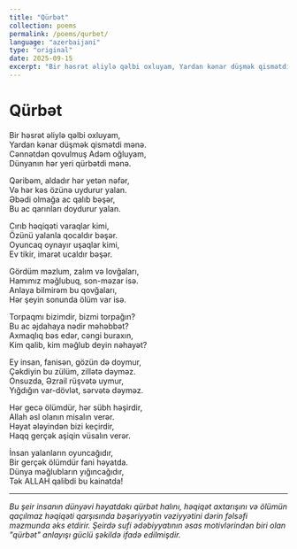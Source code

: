```yaml
---
title: "Qürbət"
collection: poems
permalink: /poems/qurbet/
language: "azerbaijani"
type: "original"
date: 2025-09-15
excerpt: "Bir həsrət əliylə qəlbi oxluyam, Yardan kənar düşmək qismətdi mənə..."
---
```


# Qürbət

Bir həsrət əliylə qəlbi oxluyam,  
Yardan kənar düşmək qismətdi mənə.  
Cənnətdən qovulmuş Adəm oğluyam,  
Dünyanın hər yeri qürbətdi mənə.

Qəribəm, aldadır hər yetən nəfər,  
Və hər kəs özünə uydurur yalan.  
Əbədi olmağa ac qalıb bəşər,  
Bu ac qarınları doydurur yalan.

Cırıb həqiqəti varaqlar kimi,  
Özünü yalanla qocaldır bəşər.  
Oyuncaq oynayır uşaqlar kimi,  
Ev tikir, imarət ucaldır bəşər.

Gördüm məzlum, zalım və lovğaları,  
Hamımız məğlubuq, son-məzar isə.  
Anlaya bilmirəm bu qovğaları,  
Hər şeyin sonunda ölüm var isə.

Torpaqmı bizimdir, bizmi torpağın?  
Bu ac əjdahaya nədir məhəbbət?  
Axmaqlıq bəs edər, cəngi buraxın,  
Kim qalib, kim məğlub deyin nəhayət?

Ey insan, fanisən, gözün də doymur,  
Çəkdiyin bu zülüm, zillətə dəyməz.  
Onsuzda, Əzrail rüşvətə uymur,  
Yığdığın var-dövlət, sərvətə dəyməz.

Hər gecə ölümdür, hər sübh həşirdir,  
Allah əsl olanın misalın verər.  
Həyat ələyindən bizi keçirdir,  
Haqq gerçək aşiqin vüsalın verər.

İnsan yalanların oyuncağıdır,  
Bir gerçək ölümdür fani həyatda.  
Dünya məğlubların yığıncağıdır,  
Tək ALLAH qalibdi bu kainatda!

---

*Bu şeir insanın dünyəvi həyatdakı qürbət halını, həqiqət axtarışını və ölümün qaçılmaz həqiqəti qarşısında bəşəriyyətin vəziyyətini dərin fəlsəfi məzmunda əks etdirir. Şeirdə sufi ədəbiyyatının əsas motivlərindən biri olan "qürbət" anlayışı güclü şəkildə ifadə edilmişdir.*